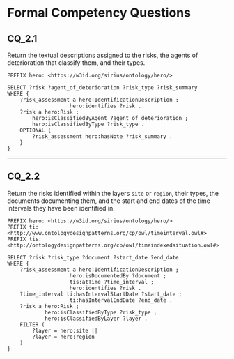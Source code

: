 # Formal Competency Questions
## CQ_2.1
Return the textual descriptions assigned to the risks, the agents of deterioration that classify them, and their types.

```SPARQL
PREFIX hero: <https://w3id.org/sirius/ontology/hero/>

SELECT ?risk ?agent_of_deterioration ?risk_type ?risk_summary
WHERE {
    ?risk_assessment a hero:IdentificationDescription ;
                    hero:identifies ?risk .
    ?risk a hero:Risk ;
        hero:isClassifiedByAgent ?agent_of_deterioration ;
        hero:isClassifiedByType ?risk_type .
    OPTIONAL {
        ?risk_assessment hero:hasNote ?risk_summary .
    }
}
```

***

## CQ_2.2
Return the risks identified within the layers `site` or `region`, their types, the documents documenting them, and the start and end dates of the time intervals they have been identified in.

```SPARQL
PREFIX hero: <https://w3id.org/sirius/ontology/hero/>
PREFIX ti: <http://www.ontologydesignpatterns.org/cp/owl/timeinterval.owl#>
PREFIX tis: <http://ontologydesignpatterns.org/cp/owl/timeindexedsituation.owl#>

SELECT ?risk ?risk_type ?document ?start_date ?end_date
WHERE {
    ?risk_assessment a hero:IdentificationDescription ;
                    hero:isDocumentedBy ?document ;
                    tis:atTime ?time_interval ;
                    hero:identifies ?risk .
    ?time_interval ti:hasIntervalStartDate ?start_date ;
                    ti:hasIntervalEndDate ?end_date .
    ?risk a hero:Risk ;
            hero:isClassifiedByType ?risk_type ;
            hero:isClassifiedByLayer ?layer .
    FILTER (
        ?layer = hero:site ||
        ?layer = hero:region
    )
}
```
